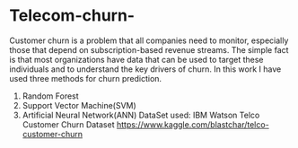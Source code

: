 # Telecom-churn-
Customer churn is a problem that all companies need to monitor, especially those that depend on subscription-based revenue streams. The simple fact is that most organizations have data that can be used to target these individuals and to understand the key drivers of churn. In this work I have used three methods for churn prediction. 
1. Random Forest
2. Support Vector Machine(SVM)
3. Artificial Neural Network(ANN)
DataSet used: IBM Watson Telco Customer Churn Dataset  https://www.kaggle.com/blastchar/telco-customer-churn

